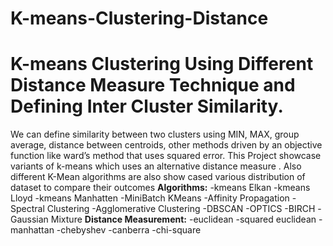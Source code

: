 # K-means-Clustering-Distance
# K-means Clustering Using Different Distance Measure Technique and Defining Inter Cluster Similarity.

We can define similarity between two clusters using MIN, MAX, group average, distance between centroids, other methods driven
by an objective function like ward’s method that uses squared error. This Project showcase variants
of k-means which uses an alternative distance measure . Also different K-Mean algorithms are also show cased various distribution of dataset to compare their outcomes
**Algorithms:** 
-kmeans Elkan
-kmeans Lloyd
-kmeans Manhatten
-MiniBatch KMeans
-Affinity Propagation
-Spectral Clustering
-Agglomerative Clustering
-DBSCAN
-OPTICS
-BIRCH
-Gaussian Mixture
**Distance Measurement:**
-euclidean
-squared euclidean
-manhattan
-chebyshev
-canberra
-chi-square
